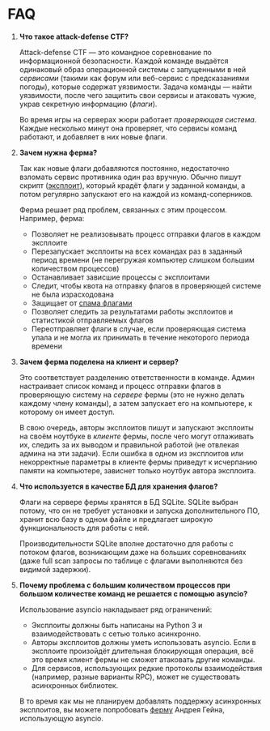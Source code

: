 FAQ
===

1. **Что такое attack-defense CTF?**

    Attack-defense CTF &mdash; это командное соревнование по информационной безопасности. Каждой команде выдаётся одинаковый образ операционной системы с запущенными в ней *сервисами* (такими как форум или веб-сервис с предсказаниями погоды), которые содержат уязвимости. Задача команды &mdash; найти уязвимости, после чего защитить свои сервисы и атаковать чужие, украв секретную информацию (*флаги*).

    Во время игры на серверах жюри работает *проверяющая система*. Каждые несколько минут она проверяет, что сервисы команд работают, и добавляет в них новые флаги.

2. **Зачем нужна ферма?**

    Так как новые флаги добавляются постоянно, недостаточно взломать сервис противника один раз вручную. Обычно пишут скрипт ([эксплоит](exploit_format.md)), который крадёт флаги у заданной команды, а потом регулярно запускают его на каждой из команд-соперников.

    Ферма решает ряд проблем, связанных с этим процессом. Например, ферма:

    - Позволяет не реализовывать процесс отправки флагов в каждом эксплоите
    - Перезапускает эксплоиты на всех командах раз в заданный период времени (не перегружая компьютер слишком большим количеством процессов)
    - Останавливает зависшие процессы с эксплоитами
    - Следит, чтобы квота на отправку флагов в проверяющей системе не была израсходована
    - Защищает от [спама флагами](farm_server.md#Защита-от-спама-флагами)
    - Позволяет следить за результатами работы эксплоитов и статистикой отправляемых флагов
    - Переотправляет флаги в случае, если проверяющая система упала и не могла их принимать в течение некоторого периода времени

3. **Зачем ферма поделена на клиент и сервер?**

    Это соответствует разделению ответственности в команде. Админ настраивает список команд и процесс отправки флагов в проверяющую систему на *сервере* фермы (это не нужно делать каждому члену команды), а затем запускает его на компьютере, к которому он имеет доступ.

    В свою очередь, авторы эксплоитов пишут и запускают эксплоиты на своём ноутбуке в *клиенте* фермы, после чего могут отлаживать их, следить за их выводом и правильной работой (не отвлекая админа на эти задачи). Если ошибка в одном из эксплоитов или некорректные параметры в клиенте фермы приведут к исчерпанию памяти на компьютере, зависнет только ноутбук автора эксплоита.

4. **Что используется в качестве БД для хранения флагов?**

    Флаги на сервере фермы хранятся в БД SQLite. SQLite выбран потому, что он не требует установки и запуска дополнительного ПО, хранит всю базу в одном файле и предлагает широкую функциональность для работы с ней.

    Производительности SQLite вполне достаточно для работы с потоком флагов, возникающим даже на больших соревнованиях (даже full scan запросы по таблице с флагами выполняются без видимой задержки).

5. **Почему проблема с большим количеством процессов при большом количестве команд не решается с помощью asyncio?**

    Использование asyncio накладывает ряд ограничений:

    - Эксплоиты должны быть написаны на Python 3 и взаимодействовать с сетью только асинхронно.
    - Авторы эксплоитов должны уметь использовать asyncio. Если в эксплоите произойдёт длительная блокирующая операция, всё это время клиент фермы не сможет атаковать другие команды.
    - Для сервисов, использующих редкие протоколы взаимодействия (например, разные варианты RPC), может не существовать асинхронных библиотек.

    В то время как мы не планируем добавлять поддержку асинхронных эксплоитов, вы можете попробовать [ферму](https://github.com/andgein/ctf-exploit-farm) Андрея Гейна, использующую asyncio.
